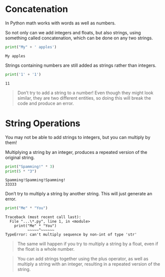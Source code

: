 # Concatenation

In Python math works with words as well as numbers.

So not only can we add integers and floats, but also strings, using something called concatenation, which can be done on any two strings.

```python
print("My" + ' apples')
```
```
My apples
```

Strings containing numbers are still added as strings rather than integers.

```python
print('1' + '1')
```
```
11
```

> Don’t try to add a string to a number! Even though they might look similar, they are two different entities, so doing this will break the code and produce an error.

# String Operations

You may not be able to add strings to integers, but you can multiply by them!

Multiplying a string by an integer, produces a repeated version of the original string.

```python
print("Spamming!" * 3)
print(5 * "3")
```
```
Spamming!Spamming!Spamming!
33333
```

Don’t try to multiply a string by another string. This will just generate an error.

```python
print("Me" * "You")
```
```
Traceback (most recent call last):
  File "...\*.py", line 1, in <module>
    print("Me" * "You")
          ~~~~~^~~~~~~
TypeError: can't multiply sequence by non-int of type 'str'
```
> The same will happen if you try to multiply a string by a float, even if the float is a whole number.

> You can add strings together using the plus operator, as well as multiply a string with an integer, resulting in a repeated version of the string.
